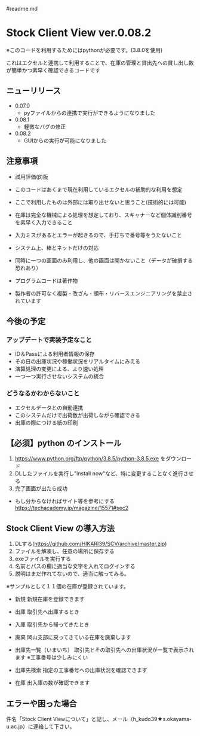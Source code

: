 #readme.md
# Stock Client View ver.0.08.2
※このコードを利用するためにはpythonが必要です。(3.8.0を使用)

これはエクセルと連携して利用することで、在庫の管理と貸出先への貸し出し数が簡単かつ素早く確認できるコードです

## ニューリリース
- 0.07.0
    - pyファイルからの連携で実行ができるようになりました
- 0.08.1
    - 軽微なバグの修正
- 0.08.2
    - GUIからの実行が可能になりました

## 注意事項
- 試用評価(β)版
- このコードはあくまで現在利用しているエクセルの補助的な利用を想定
- ここで利用したものは外部には取り出せないと思うこと(技術的には可能)
- 在庫は完全な機械による処理を想定しており、スキャナーなど個体識別番号を素早く入力できること
- 入力ミスがあるとエラーが起きるので、手打ちで番号等をうたないこと
- システム上、棒とネットだけの対応
- 同時に一つの画面のみ利用し、他の画面は開かないこと（データが破損する恐れあり）


- プログラムコードは著作物

- 製作者の許可なく複製・改ざん・頒布・リバースエンジニアリングを禁止されています




## 今後の予定
### アップデートで実装予定なこと
- ID＆Passによる利用者情報の保存
- その日の出庫状況や稼働状況をリアルタイムにみえる
- 演算処理の変更による、より速い処理
- 一つ一つ実行させないシステムの統合
### どうなるかわからないこと
- エクセルデータとの自動連携
- このシステムだけで出荷数が出荷しながら確認できる
- 出庫の際につける紙の印刷




## 【必須】python のインストール
1. https://www.python.org/ftp/python/3.8.5/python-3.8.5.exe     をダウンロード
2. DLしたファイルを実行し"install now"など、特に変更することなく進行させる
3. 完了画面が出たら成功

- もし分からなければサイト等を参考にする　https://techacademy.jp/magazine/15571#sec2

## Stock Client View の導入方法
1. DLする(https://github.com/HIKARI39/SCV/archive/master.zip)
2. ファイルを解凍し、任意の場所に保存する
3. exeファイルを実行する
4. 名前とパスの欄に適当な文字を入れてログインする
5. 説明はまだ作れてないので、適当に触ってみる。

※サンプルとして１１個の在庫が登録されています。



- 新規
新規在庫を登録できます

-  出庫
取引先へ出庫するとき

- 入庫
取引先から帰ってきたとき

- 廃棄
岡山支部に戻ってきている在庫を廃棄します

- 出庫先一覧（いまいち）
取引先とその取引先への出庫状況が一覧で表示されます
※工事番号は少しみにくい

- 出庫先検索
指定の工事番号への出庫状況を確認できます

- 在庫
出入庫の数が確認できます

## エラーや困った場合
件名「Stock Client Viewについて」と記し、メール（h_kudo39★s.okayama-u.ac.jp）に連絡して下さい。
